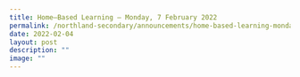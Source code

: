 ```yaml
---
title: Home–Based Learning – Monday, 7 February 2022
permalink: /northland-secondary/announcements/home-based-learning-monday-7-february-2022/
date: 2022-02-04
layout: post
description: ""
image: ""
---
```

